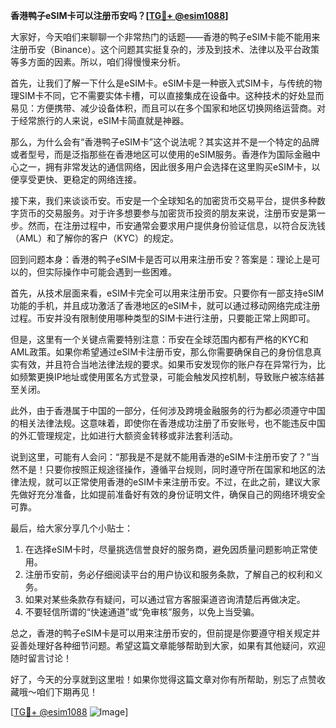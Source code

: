 **香港鸭子eSIM卡可以注册币安吗？[[TG💪+ @esim1088](https://t.me/s/esim1088)]**

大家好，今天咱们来聊聊一个非常热门的话题——香港的鸭子eSIM卡能不能用来注册币安（Binance）。这个问题其实挺复杂的，涉及到技术、法律以及平台政策等多方面的因素。所以，咱们得慢慢来分析。

首先，让我们了解一下什么是eSIM卡。eSIM卡是一种嵌入式SIM卡，与传统的物理SIM卡不同，它不需要实体卡槽，可以直接集成在设备中。这种技术的好处显而易见：方便携带、减少设备体积，而且可以在多个国家和地区切换网络运营商。对于经常旅行的人来说，eSIM卡简直就是神器。

那么，为什么会有“香港鸭子eSIM卡”这个说法呢？其实这并不是一个特定的品牌或者型号，而是泛指那些在香港地区可以使用的eSIM服务。香港作为国际金融中心之一，拥有非常发达的通信网络，因此很多用户会选择在这里购买eSIM卡，以便享受更快、更稳定的网络连接。

接下来，我们来谈谈币安。币安是一个全球知名的加密货币交易平台，提供多种数字货币的交易服务。对于许多想要参与加密货币投资的朋友来说，注册币安是第一步。然而，在注册过程中，币安通常会要求用户提供身份验证信息，以符合反洗钱（AML）和了解你的客户（KYC）的规定。

回到问题本身：香港的鸭子eSIM卡是否可以用来注册币安？答案是：理论上是可以的，但实际操作中可能会遇到一些困难。

首先，从技术层面来看，eSIM卡完全可以用来注册币安。只要你有一部支持eSIM功能的手机，并且成功激活了香港地区的eSIM卡，就可以通过移动网络完成注册过程。币安并没有限制使用哪种类型的SIM卡进行注册，只要能正常上网即可。

但是，这里有一个关键点需要特别注意：币安在全球范围内都有严格的KYC和AML政策。如果你希望通过eSIM卡注册币安，那么你需要确保自己的身份信息真实有效，并且符合当地法律法规的要求。如果币安发现你的账户存在异常行为，比如频繁更换IP地址或使用匿名方式登录，可能会触发风控机制，导致账户被冻结甚至关闭。

此外，由于香港属于中国的一部分，任何涉及跨境金融服务的行为都必须遵守中国的相关法律法规。这意味着，即使你在香港成功注册了币安账号，也不能违反中国的外汇管理规定，比如进行大额资金转移或非法套利活动。

说到这里，可能有人会问：“那我是不是就不能用香港的eSIM卡注册币安了？”当然不是！只要你按照正规途径操作，遵循平台规则，同时遵守所在国家和地区的法律法规，就可以正常使用香港的eSIM卡来注册币安。不过，在此之前，建议大家先做好充分准备，比如提前准备好有效的身份证明文件，确保自己的网络环境安全可靠。

最后，给大家分享几个小贴士：

1. 在选择eSIM卡时，尽量挑选信誉良好的服务商，避免因质量问题影响正常使用。
2. 注册币安前，务必仔细阅读平台的用户协议和服务条款，了解自己的权利和义务。
3. 如果对某些条款存有疑问，可以通过官方客服渠道咨询清楚后再做决定。
4. 不要轻信所谓的“快速通道”或“免审核”服务，以免上当受骗。

总之，香港的鸭子eSIM卡是可以用来注册币安的，但前提是你要遵守相关规定并妥善处理好各种细节问题。希望这篇文章能够帮助到大家，如果有其他疑问，欢迎随时留言讨论！

好了，今天的分享就到这里啦！如果你觉得这篇文章对你有所帮助，别忘了点赞收藏哦～咱们下期再见！

[[TG💪+ @esim1088](https://t.me/s/esim1088) ![Image](https://i.postimg.cc/4NQfJmqS/Snipaste-2025-05-13-00-14-12.png)]